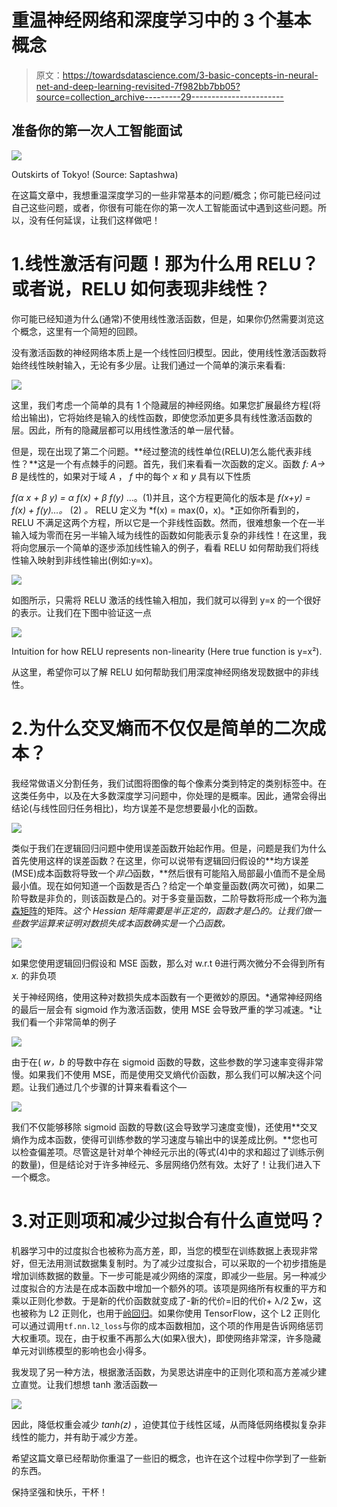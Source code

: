 # 重温神经网络和深度学习中的 3 个基本概念

> 原文：<https://towardsdatascience.com/3-basic-concepts-in-neural-net-and-deep-learning-revisited-7f982bb7bb05?source=collection_archive---------29----------------------->

## 准备你的第一次人工智能面试

![](img/6d86589f19a4b1921bf2e57086941f0d.png)

Outskirts of Tokyo! (Source: Saptashwa)

在这篇文章中，我想重温深度学习的一些非常基本的问题/概念；你可能已经问过自己这些问题，或者，你很有可能在你的第一次人工智能面试中遇到这些问题。所以，没有任何延误，让我们这样做吧！

# 1.线性激活有问题！那为什么用 RELU？或者说，RELU 如何表现非线性？

你可能已经知道为什么(通常)不使用线性激活函数，但是，如果你仍然需要浏览这个概念，这里有一个简短的回顾。

没有激活函数的神经网络本质上是一个线性回归模型。因此，使用线性激活函数将始终线性映射输入，无论有多少层。让我们通过一个简单的演示来看看:

![](img/89d596221acd8b601c05ba75ec4e17ed.png)

这里，我们考虑一个简单的具有 1 个隐藏层的神经网络。如果您扩展最终方程(将给出输出)，它将始终是输入的线性函数，即使您添加更多具有线性激活函数的层。因此，所有的隐藏层都可以用线性激活的单一层代替。

但是，现在出现了第二个问题。**经过整流的线性单位(RELU)怎么能代表非线性？**这是一个有点棘手的问题。首先，我们来看看一次函数的定义。函数 *f: A→ B* 是线性的，如果对于域 *A* ， *f* 中的每个 *x* 和 *y* 具有以下性质

*f(α x + β y) = α f(x) + β f(y)* …。(1)并且，这个方程更简化的版本是 *f(x+y) = f(x) + f(y)…。* (2) *。* RELU 定义为 *f(x) = max(0，x)。*正如你所看到的，RELU 不满足这两个方程，所以它是一个非线性函数。然而，很难想象一个在一半输入域为零而在另一半输入域为线性的函数如何能表示复杂的非线性！在这里，我将向您展示一个简单的逐步添加线性输入的例子，看看 RELU 如何帮助我们将线性输入映射到非线性输出(例如:y=x)。

![](img/bead4d11519988ac117c911054849e13.png)

如图所示，只需将 RELU 激活的线性输入相加，我们就可以得到 y=x 的一个很好的表示。让我们在下图中验证这一点

![](img/5e4aacdcfd0fcb98f56fe148328a724a.png)

Intuition for how RELU represents non-linearity (Here true function is y=x²).

从这里，希望你可以了解 RELU 如何帮助我们用深度神经网络发现数据中的非线性。

# 2.为什么交叉熵而不仅仅是简单的二次成本？

我经常做语义分割任务，我们试图将图像的每个像素分类到特定的类别标签中。在这类任务中，以及在大多数深度学习问题中，你处理的是概率。因此，通常会得出结论(与线性回归任务相比)，均方误差不是您想要最小化的函数。

![](img/0f6f13054612faaef89e2dd3f2ed2628.png)

类似于我们在逻辑回归问题中使用误差函数开始起作用。但是，问题是我们为什么首先使用这样的误差函数？在这里，你可以说带有逻辑回归假设的**均方误差(MSE)成本函数将导致一个*非凸*函数，**然后很有可能陷入局部最小值而不是全局最小值。现在如何知道一个函数是否凸？给定一个单变量函数(两次可微)，如果二阶导数是非负的，则该函数是凸的。对于多变量函数，二阶导数将形成一个称为[海森矩阵](https://en.wikipedia.org/wiki/Hessian_matrix)的矩阵。*这个 Hessian 矩阵需要是半正定的，函数才是凸的。让我们做一些数学运算来证明对数损失成本函数确实是一个凸函数。*

![](img/a601f7b08deab32e65b9fca4bb753e8c.png)

如果您使用逻辑回归假设和 MSE 函数，那么对 w.r.t θ进行两次微分不会得到所有 *x.* 的非负项

关于神经网络，使用这种对数损失成本函数有一个更微妙的原因。*通常神经网络的最后一层会有 sigmoid 作为激活函数，使用 MSE 会导致严重的学习减速。*让我们看一个非常简单的例子

![](img/ac80dca30526bb289906b48a4da46cd2.png)

由于在( *w，b* 的导数中存在 sigmoid 函数的导数，这些参数的学习速率变得非常慢。如果我们不使用 MSE，而是使用交叉熵代价函数，那么我们可以解决这个问题。让我们通过几个步骤的计算来看看这个—

![](img/b44fc4b700bce3db9cb545cbaf3e13c0.png)

我们不仅能够移除 sigmoid 函数的导数(这会导致学习速度变慢)，还使用**交叉熵作为成本函数，使得可训练参数的学习速度与输出中的误差成比例。**您也可以检查偏差项。尽管这是针对单个神经元示出的(等式(4)中的求和超过了训练示例的数量)，但是结论对于许多神经元、多层网络仍然有效。太好了！让我们进入下一个概念。

# 3.对正则项和减少过拟合有什么直觉吗？

机器学习中的过度拟合也被称为高方差，即，当您的模型在训练数据上表现非常好，但无法用测试数据集复制时。为了减少过度拟合，可以采取的一个初步措施是增加训练数据的数量。下一步可能是减少网络的深度，即减少一些层。另一种减少过度拟合的方法是在成本函数中增加一个额外的项。该项是网络所有权重的平方和乘以正则化参数。于是新的代价函数就变成了-新的代价=旧的代价+ λ/2 ∑w，这也被称为 L2 正则化，也用于[岭回归](/ridge-and-lasso-regression-a-complete-guide-with-python-scikit-learn-e20e34bcbf0b)。如果你使用 TensorFlow，这个 L2 正则化可以通过调用`tf.nn.l2_loss`与你的成本函数相加，这个项的作用是告诉网络惩罚大权重项。现在，由于权重不再那么大(如果λ很大)，即使网络非常深，许多隐藏单元对训练模型的影响也会小得多。

我发现了另一种方法，根据激活函数，为吴恩达讲座中的正则化项和高方差减少建立直觉。让我们想想 tanh 激活函数—

![](img/f58ba762cb5f5be5833b2b589b8ff7a1.png)

因此，降低权重会减少 *tanh(z)* ，迫使其位于线性区域，从而降低网络模拟复杂非线性的能力，并有助于减少方差。

希望这篇文章已经帮助你重温了一些旧的概念，也许在这个过程中你学到了一些新的东西。

保持坚强和快乐，干杯！